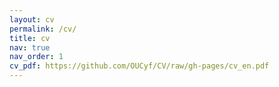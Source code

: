 ```yaml
---
layout: cv
permalink: /cv/
title: cv
nav: true
nav_order: 1
cv_pdf: https://github.com/OUCyf/CV/raw/gh-pages/cv_en.pdf
---
```

